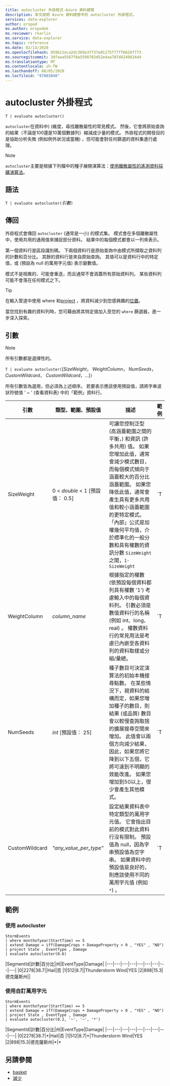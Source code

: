 ```yaml
---
title: autocluster 外掛程式-Azure 資料總管
description: 本文說明 Azure 資料總管中的 autocluster 外掛程式。
services: data-explorer
author: orspod
ms.author: orspodek
ms.reviewer: rkarlin
ms.service: data-explorer
ms.topic: reference
ms.date: 02/13/2020
ms.openlocfilehash: 959b11eca2dc369a3f737e01175f77ff6626f773
ms.sourcegitcommit: 3dfaaa5567f8a5598702d52e4aa787d4249824d4
ms.translationtype: MT
ms.contentlocale: zh-TW
ms.lasthandoff: 08/05/2020
ms.locfileid: "87803840"
---
```

# <a name="autocluster-plugin"></a>autocluster 外掛程式

```kusto
T | evaluate autocluster()
```

`autocluster`在資料中)  (維度，尋找離散屬性的常見模式。 然後，它會將原始查詢的結果（不論是100還是10萬個數據列）縮減成少量的模式。 外掛程式的開發目的是協助分析失敗 (例如例外狀況或當機) ，但可能會對任何篩選的資料集進行處理。

> [!NOTE]
> `autocluster`主要是根據下列檔中的種子展開演算法：[使用離散屬性的遙測資料採礦演算法](https://www.scitepress.org/DigitalLibrary/PublicationsDetail.aspx?ID=d5kcrO+cpEU=&t=1)。 


## <a name="syntax"></a>語法

`T | evaluate autocluster(`*引數*`)`

## <a name="returns"></a>傳回

外掛程式會傳回 `autocluster` (通常是一小) 的模式集。 模式會在多個離散屬性中，使用共用的通用值來捕捉部分資料。 結果中的每個模式都會以一列來表示。

第一個資料行是區段識別碼。 下兩個資料行是原始查詢中由模式所擷取之資料列的計數和百分比。 其餘的資料行是來自原始查詢。 其值可以是資料行中的特定值，或 (預設為 null 的萬用字元值) 表示變數值。

模式不是相異的、可能會重迭，而且通常不會涵蓋所有原始資料列。 某些資料列可能不會落在任何模式之下。

> [!TIP]
> 在輸入管道中使用 where 和[project](./projectoperator.md) ，將資料減少到您感興趣的[位置](./whereoperator.md)。
>
> 當您找到有趣的資料列時，您可藉由將其特定值加入至您的 `where` 篩選器，進一步深入探索。

## <a name="arguments"></a>引數 

> [!NOTE] 
> 所有引數都是選擇性的。

`T | evaluate autocluster(`[*SizeWeight*， *WeightColumn*， *NumSeeds*， *CustomWildcard*， *CustomWildcard*，...]`)`

所有引數皆為選用，但必須為上述順序。 若要表示應該使用預設值，請將字串波狀符號值 ' ~ ' (查看資料表) 中的「範例」資料行。

|引數        | 類型、範圍、預設值              |描述                | 範例                                        |
|----------------|-----------------------------------|---------------------------|------------------------------------------------|
| SizeWeight     | 0 < *double* < 1 [預設值： 0.5]   | 可讓您控制泛型 (高涵蓋範圍之間的平衡，) 和資訊 (許多共用) 值。 如果您增加此值，通常會減少模式數目，而每個模式傾向于涵蓋較大的百分比涵蓋範圍。 如果您降低此值，通常會產生具有更多共用值和較小涵蓋範圍的更特定模式。 「內部」公式是加權幾何平均值，介於標準化的一般分數和具有權數的資訊分數 `SizeWeight` 之間，`1-SizeWeight`                   | `T | evaluate autocluster(0.8)`                |
|WeightColumn    | *column_name*                     | 根據指定的權數 (依預設每個資料都列具有權數 '1') 考慮輸入中的每個資料列。 引數必須是數值資料行的名稱 (例如 int、long、real) 。 權數資料行的常見用法是考慮已內嵌至各資料列的資料取樣或分組/彙總。                                                                                                       | `T | evaluate autocluster('~', sample_Count)` | 
| NumSeeds        | *int* [預設值： 25]              | 種子數目可決定演算法的初始本機搜尋點數。 在某些情況下，視資料的結構而定，如果您增加種子的數目，則結果 (或品質) 數目會以較慢查詢取捨的擴展搜尋空間來增加。 此值會以兩個方向減少結果，因此，如果您將它降到以下五個，它將可達到不明顯的效能改進。 如果您增加到50以上，很少會產生其他模式。                                         | `T | evaluate autocluster('~', '~', 15)`       |
| CustomWildcard  | *"any_value_per_type"*           | 設定結果資料表中特定類型的萬用字元值。 它會指出目前的模式對此資料行沒有限制。 預設值為 null，因為字串預設值為空字串。 如果資料中的預設值是良好的，則應該使用不同的萬用字元值 (例如 `*`) 。                                                                                                                | `T | evaluate autocluster('~', '~', '~', '*', int(-1), double(-1), long(0), datetime(1900-1-1))` |

## <a name="examples"></a>範例

### <a name="using-autocluster"></a>使用 autocluster

<!-- csl: https://help.kusto.windows.net:443/Samples -->
```kusto
StormEvents 
| where monthofyear(StartTime) == 5
| extend Damage = iff(DamageCrops + DamageProperty > 0 , "YES" , "NO")
| project State , EventType , Damage
| evaluate autocluster(0.6)
```

|SegmentId|計數|百分比|州|EventType|Damage|
|---|---|---|---|---|---|---|---|---|
|0|2278|38.7||Hail|否
|1|512|8.7||Thunderstorm Wind|YES
|2|898|15.3|德克薩斯州||

### <a name="using-custom-wildcards"></a>使用自訂萬用字元

<!-- csl: https://help.kusto.windows.net:443/Samples -->
```kusto
StormEvents 
| where monthofyear(StartTime) == 5
| extend Damage = iff(DamageCrops + DamageProperty > 0 , "YES" , "NO")
| project State , EventType , Damage 
| evaluate autocluster(0.2, '~', '~', '*')
```

|SegmentId|計數|百分比|州|EventType|Damage|
|---|---|---|---|---|---|---|---|---|
|0|2278|38.7|\*|Hail|否
|1|512|8.7|\*|Thunderstorm Wind|YES
|2|898|15.3|德克薩斯州|\*|\*

## <a name="see-also"></a>另請參閱

* [basket](./basketplugin.md)
* [減少](./reduceoperator.md)
